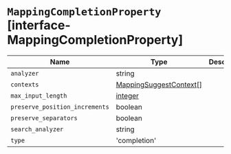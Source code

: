 # `MappingCompletionProperty` [interface-MappingCompletionProperty]

| Name | Type | Description |
| - | - | - |
| `analyzer` | string | &nbsp; |
| `contexts` | [MappingSuggestContext](./MappingSuggestContext.md)[] | &nbsp; |
| `max_input_length` | [integer](./integer.md) | &nbsp; |
| `preserve_position_increments` | boolean | &nbsp; |
| `preserve_separators` | boolean | &nbsp; |
| `search_analyzer` | string | &nbsp; |
| `type` | 'completion' | &nbsp; |
